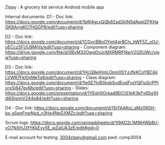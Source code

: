 Zippy : A grocery list service Android mobile app

Internal documents: D1 - Doc link: https://docs.google.com/document/d/1bW4gcxQQb82ad2ktN5dApeIZFKHaGK8ArrgKO7HQGP8/edit?usp=sharing

D2 - Doc link: https://docs.google.com/document/d/1CGycBBoOYmt4qrBCIv_hWF5Z_oOJ-oECczSFUU9MjVs/edit?usp=sharing - Component diagram: https://drive.google.com/file/d/0ByM32OwpDvJcMXRMRFNwV2Q5UWc/view?usp=sharing

D3 - Doc link: https://docs.google.com/document/d/1HcQ8eIHmLOpm0SYJJfkKCoYBCAljLVWR7FkI0nMeTq8/edit?usp=sharing - Class diagram: https://docs.google.com/document/d/1leSE7IvB3ksbSvdEodFysYQFiuScPPtxrxSj847gvMs/edit?usp=sharing - Slides: https://docs.google.com/presentation/d/1YEqh0Orkad9EIClS1eK3kFv65g1Hdj6SjsmjV244p84/edit?usp=sharing

D4 - Doc link: https://docs.google.com/document/d/15rFAAKoi_sMz09SH-bs-a5ppFnwNsd_n3He4NpGXMZc/edit?usp=sharing

Scrum logs: https://docs.google.com/spreadsheets/d/1t9AD2L1M9IHWb8U-vO7NXHJ3fYKkEyy5E_wZalUA3zE/edit#gid=0

E-mail account for testing: 3004zippy@gmail.com pwd: comp3004
